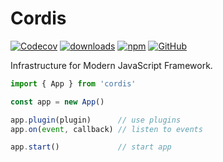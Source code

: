 # Cordis

[![Codecov](https://img.shields.io/codecov/c/github/shigma/cordis?style=flat-square)](https://codecov.io/gh/shigma/cordis)
[![downloads](https://img.shields.io/npm/dm/cordis?style=flat-square)](https://www.npmjs.com/package/cordis)
[![npm](https://img.shields.io/npm/v/cordis?style=flat-square)](https://www.npmjs.com/package/cordis)
[![GitHub](https://img.shields.io/github/license/shigma/cordis?style=flat-square)](https://github.com/shigma/cordis/blob/master/LICENSE)

Infrastructure for Modern JavaScript Framework.

```ts
import { App } from 'cordis'

const app = new App()

app.plugin(plugin)      // use plugins
app.on(event, callback) // listen to events

app.start()             // start app
```
